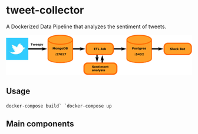 # tweet-collector
A Dockerized Data Pipeline that analyzes the sentiment of tweets.


![pipeline_structure](pipeline_structure.png)


## Usage
```docker-compose build`
`docker-compose up```

## Main components
